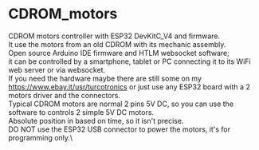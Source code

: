 # CDROM_motors
CDROM motors controller with ESP32 DevKitC_V4 and firmware.\
It use the motors from an old CDROM with its mechanic assembly.\
Open source Arduino IDE firmware and HTLM websocket software;\
it can be controlled by a smartphone, tablet or PC connecting it to its WiFi web server or via websocket.\
If you need the hardware maybe there are still some on my https://www.ebay.it/usr/turcotronics or just use any ESP32 board with a 2 motors driver and the connectors.\
Typical CDROM motors are normal 2 pins 5V DC, so you can use the software to controls 2 simple 5V DC motors.\
Absolute position in based on time, so it isn't precise.\
DO NOT use the ESP32 USB connector to power the motors, it's for programming only.\
